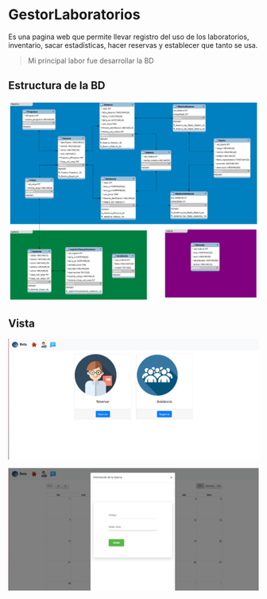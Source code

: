 # GestorLaboratorios
Es una pagina web que permite llevar registro del uso de los laboratorios, inventario, sacar estadísticas, hacer reservas y establecer que tanto se usa.

> Mi principal labor fue desarrollar la BD

## Estructura de la BD

![Figura 11.1](modeloERBetaAdmin.png)

## Vista



![Figura 11.1](lab1.PNG)



![Figura 11.1](lab2.PNG)

